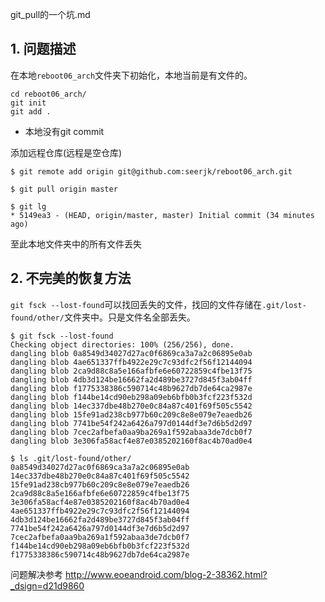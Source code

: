git_pull的一个坑.md

## 1. 问题描述
在本地`reboot06_arch`文件夹下初始化，本地当前是有文件的。

```
cd reboot06_arch/
git init
git add .
```

* 本地没有git commit

添加远程仓库(远程是空仓库)
```
$ git remote add origin git@github.com:seerjk/reboot06_arch.git

$ git pull origin master

$ git lg
* 5149ea3 - (HEAD, origin/master, master) Initial commit (34 minutes ago)
```

至此本地文件夹中的所有文件丢失

## 2. 不完美的恢复方法
`git fsck --lost-found`可以找回丢失的文件，找回的文件存储在`.git/lost-found/other/`文件夹中。只是文件名全部丢失。

```
$ git fsck --lost-found
Checking object directories: 100% (256/256), done.
dangling blob 0a8549d34027d27ac0f6869ca3a7a2c06895e0ab
dangling blob 4ae651337ffb4922e29c7c93dfc2f56f12144094
dangling blob 2ca9d88c8a5e166afbfe6e60722859c4fbe13f75
dangling blob 4db3d124be16662fa2d489be3727d845f3ab04ff
dangling blob f1775338386c590714c48b9627db7de64ca2987e
dangling blob f144be14cd90eb298a09eb6bfb0b3fcf223f532d
dangling blob 14ec337dbe48b270e0c84a87c401f69f505c5542
dangling blob 15fe91ad238cb977b60c209c8e8e079e7eaedb26
dangling blob 7741be54f242a6426a797d0144df3e7d6b5d2d97
dangling blob 7cec2afbefa0aa9ba269a1f592abaa3de7dcb0f7
dangling blob 3e306fa58acf4e87e0385202160f8ac4b70ad0e4

$ ls .git/lost-found/other/
0a8549d34027d27ac0f6869ca3a7a2c06895e0ab
14ec337dbe48b270e0c84a87c401f69f505c5542
15fe91ad238cb977b60c209c8e8e079e7eaedb26
2ca9d88c8a5e166afbfe6e60722859c4fbe13f75
3e306fa58acf4e87e0385202160f8ac4b70ad0e4
4ae651337ffb4922e29c7c93dfc2f56f12144094
4db3d124be16662fa2d489be3727d845f3ab04ff
7741be54f242a6426a797d0144df3e7d6b5d2d97
7cec2afbefa0aa9ba269a1f592abaa3de7dcb0f7
f144be14cd90eb298a09eb6bfb0b3fcf223f532d
f1775338386c590714c48b9627db7de64ca2987e
```


问题解决参考
http://www.eoeandroid.com/blog-2-38362.html?_dsign=d21d9860